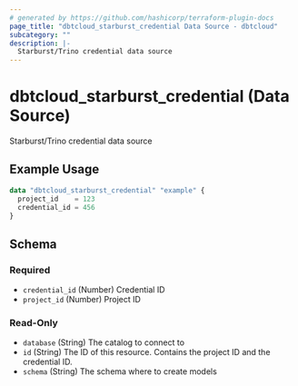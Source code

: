 ```yaml
---
# generated by https://github.com/hashicorp/terraform-plugin-docs
page_title: "dbtcloud_starburst_credential Data Source - dbtcloud"
subcategory: ""
description: |-
  Starburst/Trino credential data source
---
```


# dbtcloud_starburst_credential (Data Source)

Starburst/Trino credential data source

## Example Usage

```terraform
data "dbtcloud_starburst_credential" "example" {
  project_id    = 123
  credential_id = 456
}
```

<!-- schema generated by tfplugindocs -->
## Schema

### Required

- `credential_id` (Number) Credential ID
- `project_id` (Number) Project ID

### Read-Only

- `database` (String) The catalog to connect to
- `id` (String) The ID of this resource. Contains the project ID and the credential ID.
- `schema` (String) The schema where to create models
